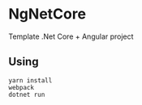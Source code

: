 # NgNetCore

Template .Net Core + Angular project

## Using
```
yarn install
webpack
dotnet run
```
